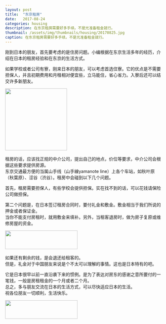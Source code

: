 ```yaml
---
layout: post
title:  "东京租房"
date:   2017-08-24
categories: housing
description: 在东京租房需要好多手续。不是光准备租金就行。
thumbnail: /assets/img/thumbnails/housing/20170825.jpg
caption: 在东京租房需要好多手续。不是光准备租金就行。
---
```


刚到日本的朋友，首先要考虑的是住房问题。小编根据在东京生活多年的经历，介绍在日本的租房经验和在东京的生活方式。

如果学校或者公司有寮，刚来日本的朋友，可以考虑首选住寮。它的优点是不需要担保人，并且初期费用和月租相对便宜些，立马能住，省心省力。入寮后还可以结交许多新朋友。

<div class="ta-c m30">
<a href="https://px.a8.net/svt/ejp?a8mat=2TPE3D+B9G8II+2ZBC+1HNL1D" target="_blank" rel="nofollow">
<img border="0" width="200" height="200" alt="" src="https://www28.a8.net/svt/bgt?aid=170825881681&wid=002&eno=01&mid=s00000013908009012000&mc=1"></a>
<img border="0" width="1" height="1" src="https://www16.a8.net/0.gif?a8mat=2TPE3D+B9G8II+2ZBC+1HNL1D" alt="">
</div>

租房的话，应该找正规的中介公司，提出自己的地点，价位等要求，中介公司会根据这些要求提供房源。<br/>
东京交通最方便的当属山手线（山手線yamanote line）上各个车站，如秋叶原（秋葉原）、涩谷（渋谷）。租房中会碰到以下几个问题。

首先，租房需要担保人，有些学校会提供担保。实在找不到的话，可以花钱请保险公司做担保。

第二个问题是，在日本签订租房合同时，要付礼金和敷金。敷金相当于我们所说的押金或者保证金。<br/>
当你不能支付房租时，就用敷金来填补。另外，当租客退房时，做为房子复原或维修房屋的资金。

<div class="ta-c m30">
<a href="https://px.a8.net/svt/ejp?a8mat=2TPE3D+BNQN16+2UOE+2TA1PT" target="_blank" rel="nofollow">
<img border="0" width="234" height="60" alt="" src="https://www27.a8.net/svt/bgt?aid=170825881705&wid=002&eno=01&mid=s00000013307017011000&mc=1"></a>
<img border="0" width="1" height="1" src="https://www16.a8.net/0.gif?a8mat=2TPE3D+BNQN16+2UOE+2TA1PT" alt="">
</div>

如果还有剩余的钱，是会退还给租客的。<br/>
但是，礼金对于中国朋友来说是个不太可以理解的事情。这也是日本特有的吧。

它是日本很早以前一直沿袭下来的惯例。是为了表达对房东的感谢之意所要付的一笔钱，一般是房租租金的一个月或者二个月。<br/>
总之，多与朋友交流在日本的生活方式，可以尽快适应日本的生活。<br/>
祝各位朋友一切顺利，生活快乐。

<div class="ta-c m30">
<a href="https://px.a8.net/svt/ejp?a8mat=2TPE3D+BT3JH6+3UZM+60WN5" target="_blank" rel="nofollow">
<img border="0" width="234" height="60" alt="" src="https://www20.a8.net/svt/bgt?aid=170825881714&wid=002&eno=01&mid=s00000018013001012000&mc=1"></a>
<img border="0" width="1" height="1" src="https://www17.a8.net/0.gif?a8mat=2TPE3D+BT3JH6+3UZM+60WN5" alt="">
</div>

